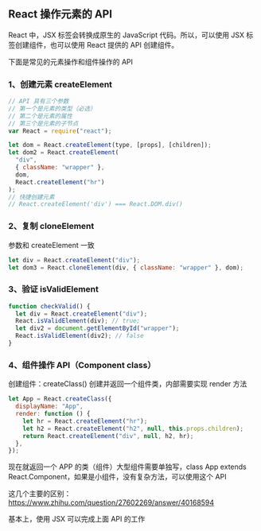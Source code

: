 ## React 操作元素的 API

React 中，JSX 标签会转换成原生的 JavaScript 代码。所以，可以使用 JSX 标签创建组件，也可以使用 React 提供的 API 创建组件。

下面是常见的元素操作和组件操作的 API

### 1、创建元素 createElement

```js
// API 具有三个参数
// 第一个是元素的类型（必选）
// 第二个是元素的属性
// 第三个是元素的子节点
var React = require("react");

let dom = React.createElement(type, [props], [children]);
let dom2 = React.createElement(
  "div",
  { className: "wrapper" },
  dom,
  React.createElement("hr")
);
// 快捷创建元素
// React.createElement('div') === React.DOM.div()
```

### 2、复制 cloneElement

参数和 createElement 一致

```js
let div = React.createElement("div");
let dom3 = React.cloneElement(div, { className: "wrapper" }, dom);
```

### 3、验证 isValidElement

```js
function checkValid() {
  let div = React.createElement("div");
  React.isValidElement(div); // true;
  let div2 = document.getElementById("wrapper");
  React.isValidElement(div2); // false
}
```

### 4、组件操作 API（Component class）

创建组件：createClass() 创建并返回一个组件类，内部需要实现 render 方法

```js
let App = React.createClass({
  displayName: "App",
  render: function () {
    let hr = React.createElement("hr");
    let h2 = React.createElement("h2", null, this.props.children);
    return React.createElement("div", null, h2, hr);
  },
});
```

现在就返回一个 APP 的类（组件）大型组件需要单独写，class App extends React.Component，如果是小组件，没有复杂方法，可以使用这个 API

这几个主要的区别：https://www.zhihu.com/question/27602269/answer/40168594

基本上，使用 JSX 可以完成上面 API 的工作
